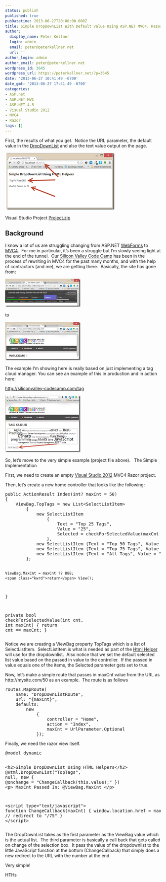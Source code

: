 ```yaml
---
status: publish
published: true
pubDatetime: 2013-06-27T20:00:00.000Z
title: Simple DropDownList With Default Value Using ASP.NET MVC4, Razor and an HtmlHelper
author:
  display_name: Peter Kellner
  login: admin
  email: peter@peterkellner.net
  url: ''
author_login: admin
author_email: peter@peterkellner.net
wordpress_id: 3645
wordpress_url: https://peterkellner.net/?p=3645
date: '2013-06-27 10:41:49 -0700'
date_gmt: '2013-06-27 17:41:49 -0700'
categories:
- ASP.net
- ASP.NET MVC
- ASP.NET 4.5
- Visual Studio 2012
- MVC4
- Razor
tags: []
---
```

<p>First, the results of what you get.&#160; Notice the URL parameter, the default value in the <a href="http://msdn.microsoft.com/en-us/library/dd492948(v=vs.108).aspx" target="_blank">DropDownList</a> and also the text value output on the page.</p>
<p>&#160;<a href="/wp/wp-content/uploads/2013/06/image2.png"><img title="image" style="border-top: 0px; border-right: 0px; border-bottom: 0px; border-left: 0px; display: inline" border="0" alt="image" src="/wp/wp-content/uploads/2013/06/image_thumb2.png" width="350" height="184" /></a></p>
<div id="scid:fb3a1972-4489-4e52-abe7-25a00bb07fdf:8b93a061-f484-4474-a340-550bcc923826" class="wlWriterEditableSmartContent" style="float: none; padding-bottom: 0px; padding-top: 0px; padding-left: 0px; margin: 0px; display: inline; padding-right: 0px">
<p>Visual Studio Project <a href="/wp/wp-content/uploads/2013/06/MVC4WithDropDownListAndPostBack1.zip" target="_blank">Project.zip</a></p>
</div>
<h2>Background</h2>
<p>I know a lot of us are struggling changing from ASP.NET <a href="http://www.asp.net/web-forms" target="_blank">WebForms</a> to <a href="http://www.asp.net/mvc/mvc4" target="_blank">MVC4</a>.&#160; For me in particular, it’s been a struggle but I’m slowly seeing light at the end of the tunnel.&#160; Our <a href="http://www.siliconvalley-codecamp.com/" target="_blank">Silicon Valley Code Camp</a> has been in the process of rewriting in MVC4 for the past many months, and with the help of contractors (and me), we are getting there.&#160; Basically, the site has gone from:</p>
<p><a href="http://siliconvalley-codecamp.com" target="_blank"><img title="image" style="border-top: 0px; border-right: 0px; border-bottom: 0px; border-left: 0px; display: inline" border="0" alt="image" src="/wp/wp-content/uploads/2013/06/image3.png" width="244" height="91" /></a> </p>
<p>to</p></p></p>
<p><a href="http://siliconvalley-codecamp.com" target="_blank"><img title="image" style="border-top: 0px; border-right: 0px; border-bottom: 0px; border-left: 0px; display: inline" border="0" alt="image" src="/wp/wp-content/uploads/2013/06/image4.png" width="244" height="124" /></a> </p>
<p>The example I’m showing here is really based on just implementing a tag cloud manager. You can see an example of this in production and in action here:</p>
<p><a href="http://siliconvalley-codecamp.com/tag">http://siliconvalley-codecamp.com/tag</a></p>
<p><a href="/wp/wp-content/uploads/2013/06/image5.png"><img title="image" style="border-top: 0px; border-right: 0px; border-bottom: 0px; border-left: 0px; display: inline" border="0" alt="image" src="/wp/wp-content/uploads/2013/06/image_thumb3.png" width="244" height="183" /></a> </p>
<p>So, let’s move to the very simple example (project file above).&#160;&#160; The Simple Implementation</p>
<p>First, we need to create an empty <a href="http://www.microsoft.com/visualstudio/" target="_blank">Visual Studio 2012</a> MVC4 Razor project.</p>
<p>Then, let’s create a new home controller that looks like the following:</p>
<pre class="csharpcode"><span class="kwrd">public</span> ActionResult Index(<span class="kwrd">int</span>? maxCnt = 50)
{
    ViewBag.TopTags = <span class="kwrd">new</span> List&lt;SelectListItem&gt;
        {
            <span class="kwrd">new</span> SelectListItem
                {
                    Text = <span class="str">&quot;Top 25 Tags&quot;</span>, 
                    Value = <span class="str">&quot;25&quot;</span>,
                    Selected = checkForSelectedValue(maxCnt ?? 0,25 )
                },
            <span class="kwrd">new</span> SelectListItem {Text = <span class="str">&quot;Top 50 Tags&quot;</span>, Value = <span class="str">&quot;50&quot;</span>,Selected = checkForSelectedValue(maxCnt ?? 0,50 )},
            <span class="kwrd">new</span> SelectListItem {Text = <span class="str">&quot;Top 75 Tags&quot;</span>, Value = <span class="str">&quot;75&quot;</span>,Selected = checkForSelectedValue(maxCnt ?? 0,75 )},
            <span class="kwrd">new</span> SelectListItem {Text = <span class="str">&quot;All Tags&quot;</span>, Value = <span class="str">&quot;9999&quot;</span>,Selected = checkForSelectedValue(maxCnt ?? 0,9999 )}
        };

    ViewBag.MaxCnt = maxCnt ?? 888;
    <span class="kwrd">return</span> View();
}

<span class="kwrd">private</span> <span class="kwrd">bool</span> checkForSelectedValue(<span class="kwrd">int</span> cnt, <span class="kwrd">int</span> maxCnt)
{
    <span class="kwrd">return</span> cnt == maxCnt;
}</pre>
<p>
<style type="text/css">
.csharpcode, .csharpcode pre<br />
{<br />
	font-size: small;<br />
	color: black;<br />
	font-family: consolas, "Courier New", courier, monospace;<br />
	background-color: #ffffff;<br />
	/*white-space: pre;*/<br />
}<br />
.csharpcode pre { margin: 0em; }<br />
.csharpcode .rem { color: #008000; }<br />
.csharpcode .kwrd { color: #0000ff; }<br />
.csharpcode .str { color: #006080; }<br />
.csharpcode .op { color: #0000c0; }<br />
.csharpcode .preproc { color: #cc6633; }<br />
.csharpcode .asp { background-color: #ffff00; }<br />
.csharpcode .html { color: #800000; }<br />
.csharpcode .attr { color: #ff0000; }<br />
.csharpcode .alt<br />
{<br />
	background-color: #f4f4f4;<br />
	width: 100%;<br />
	margin: 0em;<br />
}<br />
.csharpcode .lnum { color: #606060; }</style>
<p>Notice we are creating a ViewBag property TopTags which is a list of SelectListItem.&#160; SelectListItem is what is needed as part of the <a href="http://msdn.microsoft.com/en-us/library/system.web.mvc.htmlhelper(v=vs.108).aspx" target="_blank">Html Helper</a> will use for the dropdownlist.&#160; Also notice that we set the default selected list value based on the passed in value to the controller.&#160; If the passed in value equals one of the items, the Selected parameter gets set to true.</p>
<p>Now, let’s make a simple route that passes in maxCnt value from the URL as http://mysite.com/50 as an example.&#160; The route is as follows</p>
<pre class="csharpcode">routes.MapRoute(
    name: <span class="str">&quot;DropDownListRoute&quot;</span>,
    url: <span class="str">&quot;{maxCnt}&quot;</span>,
    defaults:
        <span class="kwrd">new</span>
            {
                controller = <span class="str">&quot;Home&quot;</span>,
                action = <span class="str">&quot;Index&quot;</span>,
                maxCnt = UrlParameter.Optional
            });</pre>
<p>
<style type="text/css">
.csharpcode, .csharpcode pre<br />
{<br />
	font-size: small;<br />
	color: black;<br />
	font-family: consolas, "Courier New", courier, monospace;<br />
	background-color: #ffffff;<br />
	/*white-space: pre;*/<br />
}<br />
.csharpcode pre { margin: 0em; }<br />
.csharpcode .rem { color: #008000; }<br />
.csharpcode .kwrd { color: #0000ff; }<br />
.csharpcode .str { color: #006080; }<br />
.csharpcode .op { color: #0000c0; }<br />
.csharpcode .preproc { color: #cc6633; }<br />
.csharpcode .asp { background-color: #ffff00; }<br />
.csharpcode .html { color: #800000; }<br />
.csharpcode .attr { color: #ff0000; }<br />
.csharpcode .alt<br />
{<br />
	background-color: #f4f4f4;<br />
	width: 100%;<br />
	margin: 0em;<br />
}<br />
.csharpcode .lnum { color: #606060; }</style></p>
<p>Finally, we need the razor view itself.</p>
<pre class="csharpcode">@model dynamic


&lt;h2&gt;Simple DropDownList Using HTML Helpers&lt;/h2&gt;
@Html.DropDownList(<span class="str">&quot;TopTags&quot;</span>, <span class="kwrd">null</span>, <span class="kwrd">new</span> { @onchange = <span class="str">&quot;ChangeCallback(this.value);&quot;</span> })
&lt;p&gt;
    MaxCnt Passed In: @ViewBag.MaxCnt
&lt;/p&gt;

&lt;script type=<span class="str">&quot;text/javascript&quot;</span>&gt;
    function ChangeCallback(maxCnt) {
        window.location.href = maxCnt; <span class="rem">// redirect to &quot;/75&quot;</span>
    }
&lt;/script&gt;</pre>
<p>
<style type="text/css">
.csharpcode, .csharpcode pre<br />
{<br />
	font-size: small;<br />
	color: black;<br />
	font-family: consolas, "Courier New", courier, monospace;<br />
	background-color: #ffffff;<br />
	/*white-space: pre;*/<br />
}<br />
.csharpcode pre { margin: 0em; }<br />
.csharpcode .rem { color: #008000; }<br />
.csharpcode .kwrd { color: #0000ff; }<br />
.csharpcode .str { color: #006080; }<br />
.csharpcode .op { color: #0000c0; }<br />
.csharpcode .preproc { color: #cc6633; }<br />
.csharpcode .asp { background-color: #ffff00; }<br />
.csharpcode .html { color: #800000; }<br />
.csharpcode .attr { color: #ff0000; }<br />
.csharpcode .alt<br />
{<br />
	background-color: #f4f4f4;<br />
	width: 100%;<br />
	margin: 0em;<br />
}<br />
.csharpcode .lnum { color: #606060; }</style></p>
<p>The DropDownList takes as the first parameter as the ViewBag value which is the actual list.&#160; The third parameter is basically a call back that gets called on change of the selection box.&#160; It pass the value of the dropdownlist to the little JavaScript function at the bottom (ChangeCallback) that simply does a new redirect to the URL with the number at the end.</p>
<p>Very simple!</p>
<p>HTHs</p>
